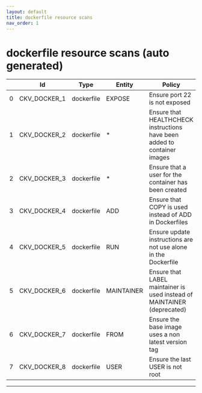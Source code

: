 ```yaml
---
layout: default
title: dockerfile resource scans
nav_order: 1
---
```


# dockerfile resource scans (auto generated)

|    | Id           | Type       | Entity     | Policy                                                                   | IaC        |
|----|--------------|------------|------------|--------------------------------------------------------------------------|------------|
|  0 | CKV_DOCKER_1 | dockerfile | EXPOSE     | Ensure port 22 is not exposed                                            | dockerfile |
|  1 | CKV_DOCKER_2 | dockerfile | *          | Ensure that HEALTHCHECK instructions have been added to container images | dockerfile |
|  2 | CKV_DOCKER_3 | dockerfile | *          | Ensure that a user for the container has been created                    | dockerfile |
|  3 | CKV_DOCKER_4 | dockerfile | ADD        | Ensure that COPY is used instead of ADD in Dockerfiles                   | dockerfile |
|  4 | CKV_DOCKER_5 | dockerfile | RUN        | Ensure update instructions are not use alone in the Dockerfile           | dockerfile |
|  5 | CKV_DOCKER_6 | dockerfile | MAINTAINER | Ensure that LABEL maintainer is used instead of MAINTAINER (deprecated)  | dockerfile |
|  6 | CKV_DOCKER_7 | dockerfile | FROM       | Ensure the base image uses a non latest version tag                      | dockerfile |
|  7 | CKV_DOCKER_8 | dockerfile | USER       | Ensure the last USER is not root                                         | dockerfile |


---


